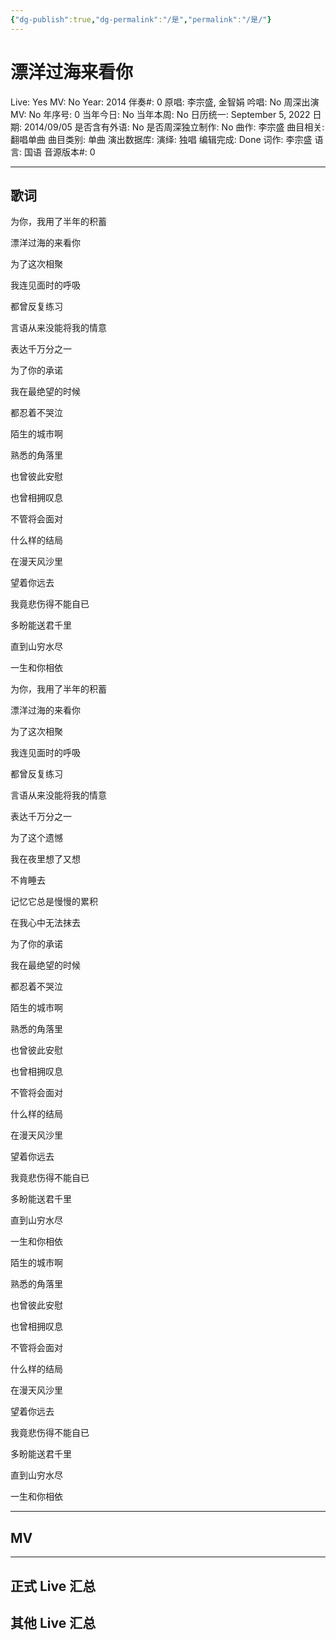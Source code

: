```yaml
---
{"dg-publish":true,"dg-permalink":"/是","permalink":"/是/"}
---
```



# 漂洋过海来看你

Live: Yes
MV: No
Year: 2014
伴奏#: 0
原唱: 李宗盛, 金智娟
吟唱: No
周深出演 MV: No
年序号: 0
当年今日: No
当年本周: No
日历统一: September 5, 2022
日期: 2014/09/05
是否含有外语: No
是否周深独立制作: No
曲作: 李宗盛
曲目相关: 翻唱单曲
曲目类别: 单曲
演出数据库:
演绎: 独唱
编辑完成: Done
词作: 李宗盛
语言: 国语
音源版本#: 0

---

## 歌词

为你，我用了半年的积蓄

漂洋过海的来看你

为了这次相聚

我连见面时的呼吸

都曾反复练习

言语从来没能将我的情意

表达千万分之一

为了你的承诺

我在最绝望的时候

都忍着不哭泣

陌生的城市啊

熟悉的角落里

也曾彼此安慰

也曾相拥叹息

不管将会面对

什么样的结局

在漫天风沙里

望着你远去

我竟悲伤得不能自已

多盼能送君千里

直到山穷水尽

一生和你相依

为你，我用了半年的积蓄

漂洋过海的来看你

为了这次相聚

我连见面时的呼吸

都曾反复练习

言语从来没能将我的情意

表达千万分之一

为了这个遗憾

我在夜里想了又想

不肯睡去

记忆它总是慢慢的累积

在我心中无法抹去

为了你的承诺

我在最绝望的时候

都忍着不哭泣

陌生的城市啊

熟悉的角落里

也曾彼此安慰

也曾相拥叹息

不管将会面对

什么样的结局

在漫天风沙里

望着你远去

我竟悲伤得不能自已

多盼能送君千里

直到山穷水尽

一生和你相依

陌生的城市啊

熟悉的角落里

也曾彼此安慰

也曾相拥叹息

不管将会面对

什么样的结局

在漫天风沙里

望着你远去

我竟悲伤得不能自已

多盼能送君千里

直到山穷水尽

一生和你相依

---

## MV

---

## 正式 Live 汇总

## 其他 Live 汇总

